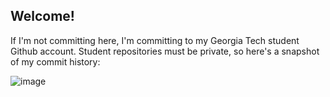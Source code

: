 ## Welcome!

If I'm not committing here, I'm committing to my Georgia Tech student Github account. Student repositories must be private, so here's a snapshot of my commit history:

![image](https://github.com/jayzerbeam/jayzerbeam/assets/9667667/55af79a7-ebd4-474c-8a50-32b6a4fb4248)
